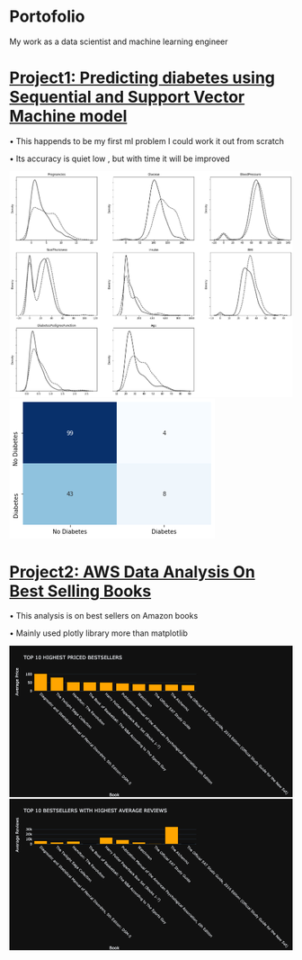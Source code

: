 # Portofolio
My work as a data scientist and machine learning engineer

# [Project1: Predicting diabetes using Sequential and Support Vector Machine model](https://github.com/oboo1156/diabetes_prediction_with_different_models/blob/main/diabetes_prediction_with%20different_models.ipynb)

• This happends to be my first ml problem I could work it out from scratch

• Its accuracy is quiet low , but with time it will be improved
 
 ![Relationship between diabetic and non-diabetic patients](https://github.com/oboo1156/Portofolio/blob/main/images/PROJ1.2.png)
 ![Heatmap of diabetic and non-diabetic patients](https://github.com/oboo1156/Portofolio/blob/main/images/PROJ1.png)
 
 
# [Project2: AWS Data Analysis On Best Selling Books ](https://github.com/oboo1156/AWS_data_analysis_on_top_50_selling_books/blob/new_work/AWS_data_analysis_on_top_50_selling_books.ipynb)

• This analysis is on best sellers on Amazon books

• Mainly used plotly library more than matplotlib
 
 ![TOP 10 HIGHEST PRICED BESTSELLERS](https://github.com/oboo1156/Portofolio/blob/adding-aws_top_selling_books/images/newplot%20(1).png)
 ![TOP 10 BESTSELLERS WITH HIGHEST AVERAGE REVIEWS ](https://github.com/oboo1156/Portofolio/blob/adding-aws_top_selling_books/images/newplot%20(2).png)


